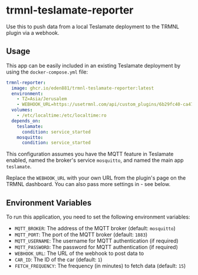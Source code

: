 # trmnl-teslamate-reporter

Use this to push data from a local Teslamate deployment to the TRMNL plugin via
a webhook.

## Usage

This app can be easily included in an existing Teslamate deployment by using the
`docker-compose.yml` file:

```yaml
trmnl-reporter:
  image: ghcr.io/eden881/trmnl-teslamate-reporter:latest
  environment:
    - TZ=Asia/Jerusalem
    - WEBHOOK_URL=https://usetrmnl.com/api/custom_plugins/6b29fc40-ca47-1067-b31d-00dd010662da
  volumes:
    - /etc/localtime:/etc/localtime:ro
  depends_on:
    teslamate:
      condition: service_started
    mosquitto:
      condition: service_started
```

This configuration assumes you have the MQTT feature in Teslamate enabled, named
the broker's service `mosquitto`, and named the main app `teslamate`.

Replace the `WEBHOOK_URL` with your own URL from the plugin's page on the TRMNL
dashboard.
You can also pass more settings in - see below.

## Environment Variables

To run this application, you need to set the following environment variables:

- `MQTT_BROKER`: The address of the MQTT broker (default: `mosquitto`)
- `MQTT_PORT`: The port of the MQTT broker (default: `1883`)
- `MQTT_USERNAME`: The username for MQTT authentication (if required)
- `MQTT_PASSWORD`: The password for MQTT authentication (if required)
- `WEBHOOK_URL`: The URL of the webhook to post data to
- `CAR_ID`: The ID of the car (default: `1`)
- `FETCH_FREQUENCY`: The frequency (in minutes) to fetch data (default: `15`)

